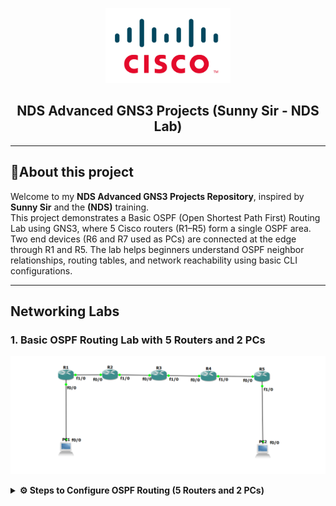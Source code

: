 <p align="center">
    <img src="./cisco-logo.png" alt="Logo" width="200">
</p>

<h2 align="center"> NDS Advanced GNS3 Projects (Sunny Sir - NDS Lab)</h2>

---

## 📝About this project

Welcome to my **NDS Advanced GNS3 Projects Repository**, inspired by **Sunny Sir** and the **(NDS)** training.  
This project demonstrates a Basic OSPF (Open Shortest Path First) Routing Lab using GNS3, where 5 Cisco routers (R1–R5) form a single OSPF area. Two end devices (R6 and R7 used as PCs) are connected at the edge through R1 and R5. The lab helps beginners understand OSPF neighbor relationships, routing tables, and network reachability using basic CLI configurations.

---
## Networking Labs

### 1. Basic OSPF Routing Lab with 5 Routers and 2 PCs

<p align="center">
    <img src="./1. OSPF Lab.png" alt="OSPF Routing Lab">
</p>

<details>
<summary><strong>⚙️ Steps to Configure OSPF Routing (5 Routers and 2 PCs)</strong></summary>

<br>

## 🧩 Network Topology:
- **5 Routers** (R1 to R5) connected in a linear fashion
- **2 PCs** (PC1 connected to R1, PC2 connected to R5)
- **/30 subnets** for router-to-router connections
- **/24 subnets** for PC connections

---

## 🏢 Network Structure:

### 🖥️ PCs:
- **PC1** connected to Router R1
- **PC2** connected to Router R5

### 🌐 Routers:
- **R1** to **R5** (configured with OSPF routing in Area 0)

---

## 🌐 IP Addressing & Subnetting:

- **Main Network:**  
  - **Router-to-Router links:** `/30 subnet (10.0.x.x)`
  - **PC connections:** `/24 subnet (192.168.x.x)`
  
### IP Address Table:

| Device | Interface | Connects To  | IP Address       | Subnet Mask     |
|--------|-----------|--------------|------------------|-----------------|
| PC1    | f0/0      | R1 f0/0      | 192.168.10.10    | 255.255.255.0   |
| R1     | f0/0      | PC1 f0/0     | 192.168.10.1     | 255.255.255.0   |
| R1     | f1/0      | R2 f0/0      | 10.0.12.1        | 255.255.255.252 |
| R2     | f0/0      | R1 f1/0      | 10.0.12.2        | 255.255.255.252 |
| R2     | f1/0      | R3 f0/0      | 10.0.23.1        | 255.255.255.252 |
| R3     | f0/0      | R2 f1/0      | 10.0.23.2        | 255.255.255.252 |
| R3     | f1/0      | R4 f0/0      | 10.0.34.1        | 255.255.255.252 |
| R4     | f0/0      | R3 f1/0      | 10.0.34.2        | 255.255.255.252 |
| R4     | f1/0      | R5 f0/0      | 10.0.45.1        | 255.255.255.252 |
| R5     | f0/0      | R4 f1/0      | 10.0.45.2        | 255.255.255.252 |
| R5     | f1/0      | PC2 f0/0     | 192.168.20.1     | 255.255.255.0   |
| PC2    | f0/0      | R5 f1/0      | 192.168.20.10    | 255.255.255.0   |

---

## 🛠️ Step-by-Step Configuration

### 🔌 1. Physical Setup in Cisco Packet Tracer
- Drag and drop:
  - 5 Routers (R1 to R5)
  - 2 PCs (PC1 and PC2)
  - 5 Copper Straight-Through Cables for connecting devices

---

### 🌐 2. Configure the Router

####  PC1 (Simulated using Router) Configuration:
```bash
conf t
interface f0/0
 ip address 192.168.10.10 255.255.255.0
 no shut
exit
ip route 0.0.0.0 0.0.0.0 192.168.10.1

```
#### R1 Configuration
```bash
conf t
interface f0/0
 ip address 192.168.10.1 255.255.255.0
 no shut
interface f1/0
 ip address 10.0.12.1 255.255.255.252
 no shut
router ospf 1
 network 192.168.10.0 0.0.0.255 area 0
 network 10.0.12.0 0.0.0.3 area 0

```
#### R3 Configuration
```bash
conf t
interface f0/0
 ip address 10.0.23.2 255.255.255.252
 no shut
interface f1/0
 ip address 10.0.34.1 255.255.255.252
 no shut
router ospf 1
 network 10.0.23.0 0.0.0.3 area 0
 network 10.0.34.0 0.0.0.3 area 0

```
#### R4 Configuration
```bash
conf t
interface f0/0
 ip address 10.0.34.2 255.255.255.252
 no shut
interface f1/0
 ip address 10.0.45.1 255.255.255.252
 no shut
router ospf 1
 network 10.0.34.0 0.0.0.3 area 0
 network 10.0.45.0 0.0.0.3 area 0

```
#### R5 Configuration
```bash
conf t
interface f0/0
 ip address 10.0.45.2 255.255.255.252
 no shut
interface f1/0
 ip address 192.168.20.1 255.255.255.0
 no shut
router ospf 1
 network 10.0.45.0 0.0.0.3 area 0
 network 192.168.20.0 0.0.0.255 area 0

```
####  PC2 (Simulated using Router) Configuration:
```bash
conf t
interface f0/0
 ip address 192.168.20.10 255.255.255.0
 no shut
exit
ip route 0.0.0.0 0.0.0.0 192.168.20.1

```

## ✅ FINAL TESTING:

### From PC1, try:
```bash
ping 192.168.20.10
```

### From any router::
```bash
show ip route
show ip ospf neighbor
```
